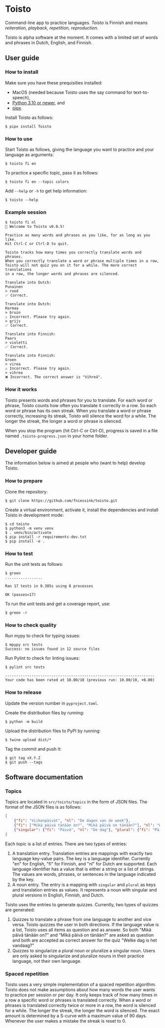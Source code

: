 # Toisto

Command-line app to practice languages. *Toisto* is Finnish and means *reiteration, playback, repetition, reproduction*.

Toisto is alpha software at the moment. It comes with a limited set of words and phrases in Dutch, English, and Finnish.

## User guide

### How to install

Make sure you have these prequisities installed:

- MacOS (needed because Toisto uses the say command for text-to-speech),
- [Python 3.10 or newer](https://python.org), and
- [pipx](https://pypa.github.io/pipx/).

Install Toisto as follows:

```console
$ pipx install Toisto
```

### How to use

Start Toisto as follows, giving the language you want to practice and your language as arguments:

```console
$ toisto fi en
```

To practice a specific topic, pass it as follows:

```console
$ toisto fi en --topic colors
```

Add `--help` or `-h` to get help information:

```console
$ toisto --help
```

### Example session

```console
$ toisto fi nl
👋 Welcome to Toisto v0.0.5!

Practice as many words and phrases as you like, for as long as you like.
Hit Ctrl-C or Ctrl-D to quit.

Toisto tracks how many times you correctly translate words and phrases.
When you correctly translate a word or phrase multiple times in a row,
Toisto will not quiz you on it for a while. The more correct translations
in a row, the longer words and phrases are silenced.

Translate into Dutch:
Punainen
> rood
✅ Correct.

Translate into Dutch:
Harmaa
> bruin
⚠️ Incorrect. Please try again.
> grijs
✅ Correct.

Translate into Finnish:
Paars
> violetti
✅ Correct.

Translate into Finnish:
Groen
> virea
⚠️ Incorrect. Please try again.
> vihrea
❌ Incorrect. The correct answer is "Vihreä".
```

### How it works

Toisto presents words and phrases for you to translate. For each word or phrase, Toisto counts how often you translate it correctly in a row. So each word or phrase has its own streak. When you translate a word or phrase correctly, increasing its streak, Toisto will silence the word for a while. The longer the streak, the longer a word or phrase is silenced.

When you stop the program (hit Ctrl-C or Ctrl-D), progress is saved in a file named `.toisto-progress.json` in your home folder.

## Developer guide

The information below is aimed at people who (want to help) develop Toisto.

### How to prepare

Clone the repository:

```console
$ git clone https://github.com/fniessink/toisto.git
```

Create a virtual environment, activate it, install the dependencies and install Toisto in development mode:

```console
$ cd toisto
$ python3 -m venv venv
$ . venv/bin/activate
$ pip install -r requirements-dev.txt
$ pip install -e .
```

### How to test

Run the unit tests as follows:

```console
$ green
.................

Ran 17 tests in 0.305s using 8 processes

OK (passes=17)
```

To run the unit tests and get a coverage report, use:

```console
$ green -r
```

### How to check quality

Run mypy to check for typing issues:

```console
$ mpypy src tests
Success: no issues found in 12 source files
```

Run Pylint to check for linting issues:

```console
$ pylint src tests

--------------------------------------------------------------------
Your code has been rated at 10.00/10 (previous run: 10.00/10, +0.00)
```

### How to release

Update the version number in `pyproject.toml`.

Create the distribution files by running:

```console
$ python -m build
```

Upload the distribution files to PyPI by running:

```console
$ twine upload dist/*
```

Tag the commit and push it:

```console
$ git tag vX.Y.Z
$ git push --tags
```

## Software documentation

### Topics

Topics are located in `src/toisto/topics` in the form of JSON files. The format of the JSON files is as follows:

```json
[
    {"fi": "Viikonpäivät", "nl": "De dagen van de week"},
    {"fi": ["Mikä päivä tänään on?", "Mikä päivä on tänään?"], "nl": "Welke dag is het vandaag?"}
    {"singular": {"fi": "Päivä", "nl": "De dag"}, "plural": {"fi": "Päivät", "nl": "De dagen"}},
]
```

Each topic is a list of entries. There are two types of entries:
1. A translation entry. Translation entries are mappings with exactly two language key-value pairs. The key is a language identifier. Currently "en" for English, "fi" for Finnish, and "nl" for Dutch are supported. Each language identifier has a value that is either a string or a list of strings. The values are words, phrases, or sentences in the language indicated by the key.
2. A noun entry. The entry is a mapping with `singular` and `plural` as keys and translation entries as values. It represents a noun with singular and plural versions in English, Finnish, and Dutch.

Toisto uses the entries to generate quizzes. Currently, two types of quizzes are generated:
1. Quizzes to translate a phrase from one language to another and vice versa. Toisto quizzes the user in both directions. If the language value is a list, Toisto uses all items as question and as answer. So both "Mikä päivä tänään on?" and "Mikä päivä on tänään?" are asked as question and both are accepted as correct answer for the quiz "Welke dag is het vandaag?"
2. Quizzes to singularize a plural noun or pluralize a singular noun. Users are only asked to singularize and pluralize nouns in their practice language, not their own language.

### Spaced repetition

Toisto uses a very simple implementation of a spaced repetition algorithm. Toisto does not make assumptions about how many words the user wants to practice per session or per day. It only keeps track of how many times in a row a specific word or phrases is translated correctly. When a word or phrases is translated correctly twice or more in a row, the word is silenced for a while. The longer the streak, the longer the word is silenced. The exact amount is determined by a S-curve with a maximum value of 90 days. Whenever the user makes a mistake the streak is reset to 0.
